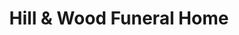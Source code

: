 ---
title: "Hill & Wood Funeral Home"
url: /charlottesville/hill-und-wood-funeral-home/
shop: Bestattungen
---